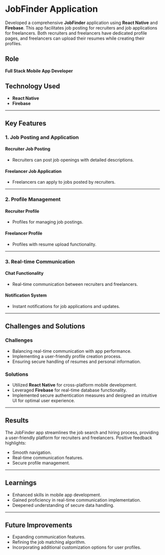 # JobFinder Application

Developed a comprehensive **JobFinder** application using **React Native** and **Firebase**. This app facilitates job posting for recruiters and job applications for freelancers. Both recruiters and freelancers have dedicated profile pages, and freelancers can upload their resumes while creating their profiles.

## Role
**Full Stack Mobile App Developer**

## Technology Used
- **React Native**
- **Firebase**

---

## Key Features

### 1. Job Posting and Application

#### Recruiter Job Posting
- Recruiters can post job openings with detailed descriptions.

#### Freelancer Job Application
- Freelancers can apply to jobs posted by recruiters.

---

### 2. Profile Management

#### Recruiter Profile
- Profiles for managing job postings.

#### Freelancer Profile
- Profiles with resume upload functionality.

---

### 3. Real-time Communication

#### Chat Functionality
- Real-time communication between recruiters and freelancers.

#### Notification System
- Instant notifications for job applications and updates.

---

## Challenges and Solutions

### Challenges
- Balancing real-time communication with app performance.
- Implementing a user-friendly profile creation process.
- Ensuring secure handling of resumes and personal information.

### Solutions
- Utilized **React Native** for cross-platform mobile development.
- Leveraged **Firebase** for real-time database functionality.
- Implemented secure authentication measures and designed an intuitive UI for optimal user experience.

---

## Results
The JobFinder app streamlines the job search and hiring process, providing a user-friendly platform for recruiters and freelancers. Positive feedback highlights:
- Smooth navigation.
- Real-time communication features.
- Secure profile management.

---

## Learnings
- Enhanced skills in mobile app development.
- Gained proficiency in real-time communication implementation.
- Deepened understanding of secure data handling.

---

## Future Improvements
- Expanding communication features.
- Refining the job matching algorithm.
- Incorporating additional customization options for user profiles.
